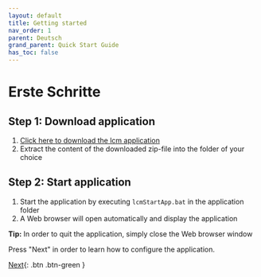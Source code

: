 ```yaml
---
layout: default
title: Getting started
nav_order: 1
parent: Deutsch
grand_parent: Quick Start Guide
has_toc: false
---
```


# Erste Schritte
## Step 1: Download application
1. <a href="https://downgit.github.io/#/home?url=https://github.com/hslu-ige-laes/lcm" download>Click here to download the lcm application</a>
1. Extract the content of the downloaded zip-file into the folder of your choice


## Step 2: Start application
1. Start the application by executing `lcmStartApp.bat` in the application folder
1. A Web browser will open automatically and display the application

**Tip:** In order to quit the application, simply close the Web browser window

Press "Next" in order to learn how to configure the application.

[Next](https://hslu-ige-laes.github.io/lcm/docs/quickStartGuide/de/configuration/){: .btn .btn-green }
